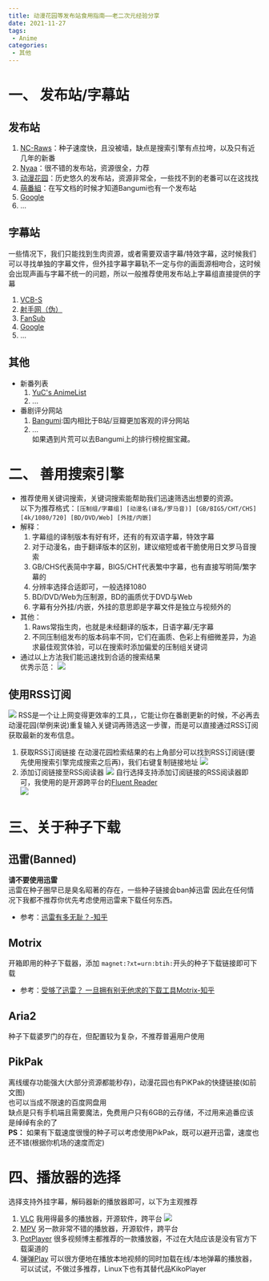 ```yaml
---
title: 动漫花园等发布站食用指南——老二次元经验分享
date: 2021-11-27
tags:
 - Anime
categories:
 - 其他
---
```


# 一、 发布站/字幕站
## 发布站
  1. [NC-Raws](https://nc.raws.dev/0:/)：种子速度快，且没被墙，缺点是搜索引擎有点拉垮，以及只有近几年的新番
  2. [Nyaa](https://nyaa.si/)：很不错的发布站，资源很全，力荐
  3. [动漫花园](https://share.dmhy.org/)：历史悠久的发布站，资源非常全，一些找不到的老番可以在这找找
  4. [萌番組](https://bangumi.moe/)：在写文档的时候才知道Bangumi也有一个发布站
  5. [Google](https://google.com/)
  6. ...
## 字幕站
  一些情况下，我们只能找到生肉资源，或者需要双语字幕/特效字幕，这时候我们可以寻找单独的字幕文件，但外挂字幕字幕轨不一定与你的画面源相吻合，这时候会出现声画与字幕不统一的问题，所以一般推荐使用发布站上字幕组直接提供的字幕
  1. [VCB-S](https://bbs.acgrip.com/)
  2. [射手网（伪）](https://assrt.net/)
  3. [FanSub](https://www.zhengmianshang.me/)
  4. [Google](https://google.com/)
  5. ...
## 其他
- 新番列表
  1. [YuC's AnimeList](https://yuc.wiki/)
  2. ...
- 番剧评分网站
  1. [Bangumi](https://bgm.tv/):国内相比于B站/豆瓣更加客观的评分网站
  2. ...  
  如果遇到片荒可以去Bangumi上的排行榜挖掘宝藏。
# 二、 善用搜索引擎
- 推荐使用关键词搜索，关键词搜索能帮助我们迅速筛选出想要的资源。  
  以下为推荐格式：`[压制组/字幕组] [动漫名(译名/罗马音)] [GB/BIG5/CHT/CHS] [4k/1080/720] [BD/DVD/Web] [外挂/内嵌]`
- 解释：
  1. 字幕组的译制版本有好有坏，还有的有双语字幕，特效字幕
  2. 对于动漫名，由于翻译版本的区别，建议缩短或者干脆使用日文罗马音搜索
  3. GB/CHS代表简中字幕，BIG5/CHT代表繁中字幕，也有直接写明简/繁字幕的
  4. 分辨率选择合适即可，一般选择1080
  5. BD/DVD/Web为压制源，BD的画质优于DVD与Web
  6. 字幕有分外挂/内嵌，外挂的意思即是字幕文件是独立与视频外的
- 其他：  
  1. Raws常指生肉，也就是未经翻译的版本，日语字幕/无字幕
  2. 不同压制组发布的版本码率不同，它们在画质、色彩上有细微差异，为追求最佳观赏体验，可以在搜索时添加偏爱的压制组关键词  
- 通过以上方法我们能迅速找到合适的搜索结果  
  优秀示范：
![](./image/AnimeSearch.md/2021-11-27-19-15-31.png)
## 使用RSS订阅
![](./image/AnimeSearch.md/2021-12-03-12-59-11.png)
RSS是一个让上网变得更效率的工具，，它能让你在番剧更新的时候，不必再去动漫花园(举例来说)重复输入关键词再筛选这一步骤，而是可以直接通过RSS订阅获取最新的发布信息。
1. 获取RSS订阅链接
在动漫花园检索结果的右上角部分可以找到RSS订阅链(要先使用搜索引擎完成搜索之后再)，我们右键复制链接地址
![](./image/AnimeSearch.md/2021-11-27-19-15-31copy.png)
2. 添加订阅链接至RSS阅读器
![](image/AnimeSearch.md/2021-12-04-18-01-19.png)
自行选择支持添加订阅链接的RSS阅读器即可，我使用的是开源跨平台的[Fluent Reader](https://www.electronjs.org/apps/fluent-reader)  
![](./image/AnimeSearch.md/2021-12-04-18-06-37.png)

# 三、关于种子下载
## 迅雷(Banned)
**请不要使用迅雷**  
迅雷在种子圈早已是臭名昭著的存在，一些种子链接会ban掉迅雷
因此在任何情况下我都不推荐你优先考虑使用迅雷来下载任何东西。  
- 参考：[迅雷有多无耻？-知乎](https://www.zhihu.com/question/377748570)
## Motrix
开箱即用的种子下载器，添加 `magnet:?xt=urn:btih:`开头的种子下载链接即可下载
- 参考：[受够了迅雷？ 一旦拥有别无他求的下载工具Motrix-知乎](https://zhuanlan.zhihu.com/p/77093612)
## Aria2
种子下载婆罗门的存在，但配置较为复杂，不推荐普遍用户使用
## PikPak
离线缓存功能强大(大部分资源都能秒存)，动漫花园也有PiKPak的快捷链接(如前文图)  
也可以当成不限速的百度网盘用  
缺点是只有手机端且需要魔法，免费用户只有6GB的云存储，不过用来追番应该是绰绰有余的了  
**PS：** 如果有下载速度很慢的种子可以考虑使用PikPak，既可以避开迅雷，速度也还不错(根据你机场的速度而定)
# 四、播放器的选择
选择支持外挂字幕，解码器新的播放器即可，以下为主观推荐
1. [VLC](https://www.videolan.org/vlc/index.zh-TW.html)
我用得最多的播放器，开源软件，跨平台
![](./image/AnimeSearch.md/2021-11-27-20-24-02.png)
1. [MPV](https://mpv.io/)
另一款非常不错的播放器，开源软件，跨平台
3. [PotPlayer](http://potplayer.tv/?lang=zh_TW)
很多视频博主都推荐的一款播放器，不过在大陆应该是没有官方下载渠道的
4. [弹弹Play](http://www.dandanplay.com/)
可以很方便地在播放本地视频的同时加载在线/本地弹幕的播放器，可以试试，不做过多推荐，Linux下也有其替代品KikoPlayer